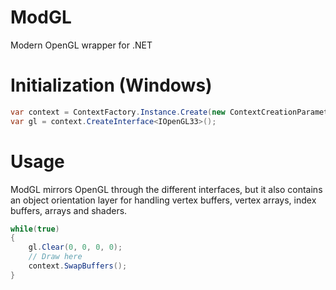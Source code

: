 ModGL
=====

Modern OpenGL wrapper for .NET

Initialization (Windows)
========================

```csharp
var context = ContextFactory.Instance.Create(new ContextCreationParameters { Window = hwnd, Device = hdc });
var gl = context.CreateInterface<IOpenGL33>();
```

Usage
=====

ModGL mirrors OpenGL through the different interfaces, but it also contains an object orientation layer for handling
vertex buffers, vertex arrays, index buffers, arrays and shaders.

```csharp
while(true)
{
    gl.Clear(0, 0, 0, 0);
    // Draw here
    context.SwapBuffers();
}
```